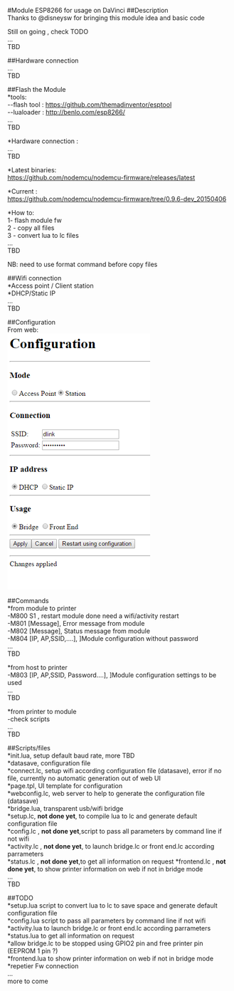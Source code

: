 #Module ESP8266 for usage on DaVinci
##Description      
Thanks to @disneysw for bringing this module idea and basic code    

Still on going , check TODO    
...   
TBD   

##Hardware connection     
...    
TBD      

##Flash the Module    
*tools:    
     --flash tool : https://github.com/themadinventor/esptool   
     --lualoader : http://benlo.com/esp8266/     
...   
TBD   
    
*Hardware connection :    
...    
TBD    

*Latest binaries:     
https://github.com/nodemcu/nodemcu-firmware/releases/latest    
    
*Current :    
https://github.com/nodemcu/nodemcu-firmware/tree/0.9.6-dev_20150406    
    
*How to:    
1- flash module fw   
2 - copy all files    
3 - convert lua to lc files    
...    
TBD    
    
NB: need to use format command before copy files    

##Wifi connection    
*Access point / Client station    
*DHCP/Static IP    
...    
TBD
    
##Configuration   
From web:   
<IMG SRC=Capture.PNG>    
    
##Commands    
*from module to printer    
    -M800 S1 , restart module done need a wifi/activity restart     
    -M801 [Message], Error message from module    
    -M802 [Message], Status message from module    
    -M804 [IP, AP,SSID,....], ]Module configuration without password    
    ...    
    TBD    
        
*from host to printer    
    -M803 [IP, AP,SSID, Password....], ]Module configuration settings to be used    
    ...    
    TBD        
        
*from printer to module    
    -check scripts    
    ...    
    TBD    
    
##Scripts/files    
*init.lua, setup default baud rate, more TBD    
*datasave, configuration file    
*connect.lc, setup wifi according  configuration file (datasave), error if no file, currently no automatic generation out of web UI    
*page.tpl, UI template for configuration     
*webconfig.lc, web server to help to generate the  configuration file (datasave)     
*bridge.lua, transparent usb/wifi bridge    
*setup.lc, __not done yet__, to compile lua to lc and generate default configuration file    
*config.lc , __not done yet__,script to pass all parameters by command line if not wifi    
*activity.lc , __not done yet__, to launch bridge.lc or front end.lc according parrameters    
*status.lc , __not done yet__,to get all information on request
*frontend.lc  , __not done yet__, to show printer information on web if not in bridge mode    
...    
TBD    

##TODO    
*setup.lua script to convert lua to lc to save space and generate default configuration file    
*config.lua script to pass all parameters by command line if not wifi   
*activity.lua to launch bridge.lc or front end.lc according parrameters   
*status.lua to get all information on request    
*allow bridge.lc to be stopped using GPIO2 pin and  free printer pin (EEPROM 1 pin ?)    
*frontend.lua to show printer information on web if not in bridge mode    
*repetier Fw connection   
...   
more to come   
 
